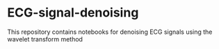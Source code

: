 # ECG-signal-denoising

This repository contains notebooks for denoising ECG signals using the wavelet transform method
